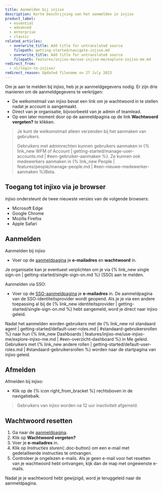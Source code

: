```yaml
---
title: Aanmelden bij injixo
description: Korte beschrijving van het aanmelden in injixo
product_label:
  - essential
  - advanced
  - enterprise
  - classic
related_articles:
  - overwrite_title: Add title for untranslated source
    filepath: getting-started/navigate-injixo.md
  - overwrite_title: Add title for untranslated source
    filepath: features/injixo-me/use-injixo-me/explore-injixo-me.md
redirect_from:
  - nl/login-to-injixo/
redirect_reason: Updated filename on 27 July 2023
---
```


Om je aan te melden bij injixo, heb je je aanmeldgegevens nodig. Er zijn drie manieren om de aanmeldgegevens te verkrijgen:

- De welkomstmail van injixo bevat een link om je wachtwoord in te stellen nadat je account is aangemaakt.
- Direct van je organisatie, bijvoorbeeld van je admin of teamlead.
- Op een later moment door op de aanmeldpagina op de link **Wachtwoord vergeten?** te klikken.

> Je kunt de welkomstmail alleen verzenden bij het aanmaken van gebruikers.
>
> Gebruikers met adminrechten kunnen gebruikers aanmaken in {% link_new WFM of Account | getting-started/manage-user-accounts.md | #een-gebruiker-aanmaken %}. Ze kunnen ook medewerkers aanmaken in {% link_new People | features/people/manage-people.md | #een-nieuwe-medewerker-aanmaken %}<span class="beta-icon">Beta</span>.

## Toegang tot injixo via je browser

injixo ondersteunt de twee nieuwste versies van de volgende browsers:

- Microsoft Edge
- Google Chrome
- Mozilla Firefox
- Apple Safari

## Aanmelden

Aanmelden bij injixo

- Voer op de [aanmeldpagina](https://www.injixo.com/login) je **e-mailadres** en **wachtwoord** in.

Je organisatie kan je eventueel verplichten om je via {% link_new single sign-on | getting-started/single-sign-on.md %} (SSO) aan te melden.

Aanmelden via SSO:

- Voer op de [SSO-aanmeldpagina](https://www.injixo.com/login/sso) je **e-mailadres** in.
  De aanmeldpagina van de SSO-identiteitsprovider wordt geopend. Als je je via een andere toepassing al bij de {% link_new identiteitsprovider | getting-started/single-sign-on.md %} hebt aangemeld, word je direct naar injixo geleid.

Nadat het aanmelden worden gebruikers met de {% link_new rol standaard agent | getting-started/default-user-roles.md | #standaard-gebruikersrollen %} naar hun {% link_new Dashboards | features/injixo-me/use-injixo-me/explore-injixo-me.md | #een-overzicht-dashboard %} in Me geleid. Gebruikers met {% link_new andere rollen | getting-started/default-user-roles.md | #standaard-gebruikersrollen %} worden naar de startpagina van injixo geleid.

## Afmelden

Afmelden bij injixo:

- Klik op de {% icon right_from_bracket %} rechtsboven in de navigatiebalk.

> Gebruikers van injixo worden na 12 uur inactiviteit afgemeld.

## Wachtwoord resetten

1. Ga naar de [aanmeldpagina](https://www.injixo.com/login).
2. Klik op **Wachtwoord vergeten?**
3. Voer je **e-mailadres** in.
4. Klik op _Instructies sturen_{:.doc-button} om een e-mail met gedetailleerde instructies te ontvangen.
5. Controleer je ongelezen e-mails. Als je geen e-mail voor het resetten van je wachtwoord hebt ontvangen, kijk dan de map met ongewenste e-mails.

Nadat je je wachtwoord hebt gewijzigd, word je teruggeleid naar de aanmeldpagina.
